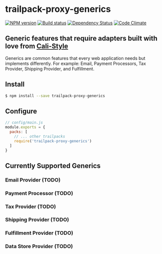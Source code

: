 # trailpack-proxy-generics

[![NPM version][npm-image]][npm-url]
[![Build status][ci-image]][ci-url]
[![Dependency Status][daviddm-image]][daviddm-url]
[![Code Climate][codeclimate-image]][codeclimate-url]

## Generic features that require adapters built with love from [Cali-Style](https://cali-style.com)

Generics are common features that every web application needs but implements differently.
For example: Email, Payment Processors, Tax Provider, Shipping Provider, and Fulfillment.

## Install

```sh
$ npm install --save trailpack-proxy-generics
```

## Configure

```js
// config/main.js
module.exports = {
  packs: [
    // ... other trailpacks
    require('trailpack-proxy-generics')
  ]
}
```

## Currently Supported Generics
### Email Provider (TODO)

### Payment Processor (TODO)

### Tax Provider (TODO)

### Shipping Provider (TODO)

### Fulfillment Provider (TODO)

### Data Store Provider (TODO)


[npm-image]: https://img.shields.io/npm/v/trailpack-proxy-generics.svg?style=flat-square
[npm-url]: https://npmjs.org/package/trailpack-proxy-generics
[ci-image]: https://img.shields.io/travis/CaliStyle/trailpack-proxy-generics/master.svg?style=flat-square
[ci-url]: https://travis-ci.org/CaliStyle/trailpack-proxy-generics
[daviddm-image]: http://img.shields.io/david/CaliStyle/trailpack-proxy-generics.svg?style=flat-square
[daviddm-url]: https://david-dm.org/CaliStyle/trailpack-proxy-generics
[codeclimate-image]: https://img.shields.io/codeclimate/github/CaliStyle/trailpack-proxy-generics.svg?style=flat-square
[codeclimate-url]: https://codeclimate.com/github/CaliStyle/trailpack-proxy-generics

